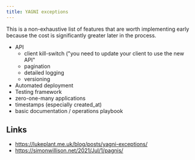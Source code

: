 ```yaml
---
title: YAGNI exceptions
---
```


This is a non-exhaustive list of features that are worth implementing early because the cost is significantly greater later in the process.

- API
  - client kill-switch ("you need to update your client to use the new API"
  - pagination
  - detailed logging
  - versioning
- Automated deployment
- Testing framework
- zero-one-many applications
- timestamps (especially created_at)
- basic documentation / operations playbook

## Links

- https://lukeplant.me.uk/blog/posts/yagni-exceptions/
- https://simonwillison.net/2021/Jul/1/pagnis/
